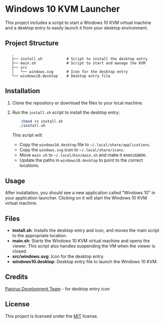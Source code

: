 # Windows 10 KVM Launcher

This project includes a script to start a Windows 10 KVM virtual machine and a desktop entry to easily launch it from your desktop environment.

## Project Structure
```shell
   .
   ├── install.sh           # Script to install the desktop entry
   ├── main.sh              # Script to start and manage the KVM
   ├── src
   │   └── windows.svg      # Icon for the desktop entry
   └── windows10.desktop    # Desktop entry file
```

## Installation

1. Clone the repository or download the files to your local machine.

2. Run the `install.sh` script to install the desktop entry:

   ```bash
	   chmod +x install.sh
      ./install.sh
   ```

   This script will:

   - Copy the `windows10.desktop` file to `~/.local/share/applications`.
   - Copy the `windows.svg` icon to `~/.local/share/icons`.
   - Move `main.sh` to `~/.local/bin/main.sh` and make it executable.
   - Update the paths in `windows10.desktop` to point to the correct locations.

## Usage

After installation, you should see a new application called "Windows 10" in your application launcher. Clicking on it will start the Windows 10 KVM virtual machine.

## Files

- **install.sh**: Installs the desktop entry and icon, and moves the main script to the appropriate location.
- **main.sh**: Starts the Windows 10 KVM virtual machine and opens the viewer. This script also handles suspending the VM when the viewer is closed.
- **src/windows.svg**: Icon for the desktop entry.
- **windows10.desktop**: Desktop entry file to launch the Windows 10 KVM.

## Credits

[Papirus Development Team](https://github.com/PapirusDevelopmentTeam) - for desktop entry icon

## License

This project is licensed under the [MIT](LICENSE) license.